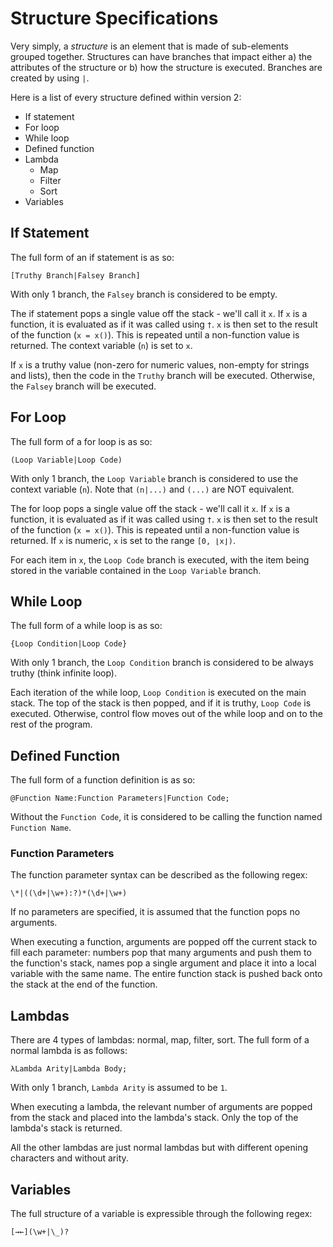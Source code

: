 # Structure Specifications

Very simply, a _structure_ is an element that is made of sub-elements grouped together. Structures can have branches that impact either a) the attributes of the structure or b) how the structure is executed. Branches are created by using `|`. 

Here is a list of every structure defined within version 2:

- If statement
- For loop
- While loop
- Defined function
- Lambda
    - Map
    - Filter
    - Sort
- Variables

<!-- TODO: Hyperlink each item to its appropriate subheading -->

## If Statement

The full form of an if statement is as so:

```
[Truthy Branch|Falsey Branch]
```

With only 1 branch, the `Falsey` branch is considered to be empty.

The if statement pops a single value off the stack - we'll call it `x`. If `x` is a function, it is evaluated as if it was called using `†`. `x` is then set to the result of the function (`x = x()`). This is repeated until a non-function value is returned. The context variable (`n`) is set to `x`.

If `x` is a truthy value (non-zero for numeric values, non-empty for strings and lists), then the code in the `Truthy` branch will be executed. Otherwise, the `Falsey` branch will be executed.

## For Loop

The full form of a for loop is as so:

```
(Loop Variable|Loop Code)
```

With only 1 branch, the `Loop Variable` branch is considered to use the context variable (`n`). Note that `(n|...)` and `(...)` are NOT equivalent.

The for loop pops a single value off the stack - we'll call it `x`. If `x` is a function, it is evaluated as if it was called using `†`. `x` is then set to the result of the function (`x = x()`). This is repeated until a non-function value is returned. If `x` is numeric, `x` is set to the range `[0, ⌊x⌋)`.

For each item in `x`, the `Loop Code` branch is executed, with the item being stored in the variable contained in the `Loop Variable` branch.

## While Loop

The full form of a while loop is as so:

```
{Loop Condition|Loop Code}
```

With only 1 branch, the `Loop Condition` branch is considered to be always truthy (think infinite loop).

Each iteration of the while loop, `Loop Condition` is executed on the main stack. The top of the stack is then popped, and if it is truthy, `Loop Code` is executed. Otherwise, control flow moves out of the while loop and on to the rest of the program.

## Defined Function

The full form of a function definition is as so:

```
@Function Name:Function Parameters|Function Code;
```

Without the `Function Code`, it is considered to be calling the function named `Function Name`.

### Function Parameters

The function parameter syntax can be described as the following regex:

```regex
\*|((\d+|\w+):?)*(\d+|\w+)
```

If no parameters are specified, it is assumed that the function pops no arguments.

When executing a function, arguments are popped off the current stack to fill each parameter: numbers pop that many arguments and push them to the function's stack, names pop a single argument and place it into a local variable with the same name. The entire function stack is pushed back onto the stack at the end of the function.

## Lambdas

There are 4 types of lambdas: normal, map, filter, sort. The full form of a normal lambda is as follows:

```
λLambda Arity|Lambda Body;
```

With only 1 branch, `Lambda Arity` is assumed to be `1`.

When executing a lambda, the relevant number of arguments are popped from the stack and placed into the lambda's stack. Only the top of the lambda's stack is returned.

All the other lambdas are just normal lambdas but with different opening characters and without arity.

## Variables

The full structure of a variable is expressible through the following regex:

```regex
[→←](\w+|\_)?
```
